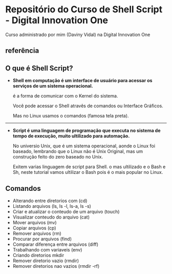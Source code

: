 # Repositório do Curso de Shell Script - Digital Innovation One 

Curso administrado por mim (Daviny Vidal) na Digital Innovation One

## referência



## O que é Shell Script?

 - **Shell em computação é um interface de usuário para acessar os serviços de um sistema operacional.**


    é a forma de comunicar com o Kernel do sistema.

    Você pode acessar o Shell atravês de comandos ou Interface Gráficos.

    Mas no Linux usamos o comandos (famosa tela preta).

---

 - **Script é uma linguagem de programação que executa no sistema de tempo de execução, muito ultilizado para automação.**


    No universio Unix, que é um sistema operacional, aonde o Linux foi baseado, lembrando que o Linux não é Unix Original, mas um construção feito do zero baseado no Unix.

    Exitem varias linguagem de script para Shell. o mas ultilizado e o Bash e Sh, neste tutorial vamos ultilizar o Bash pois é o mais popular no Linux.



## Comandos

- Alterando entre diretorios com (cd)
- Listando arquivos (ls, ls -l, ls-a, ls -s)
- Criar e atualizar o conteudo de um arquivo (touch)
- Visualizar conteudo do arquivo (cat)
- Mover arquivos  (mv)
- Copiar arquivos (cp)
- Remover arquivos (rm)
- Procurar por arquivos (find)
- Comparar diferença entre arquivos (diff)
- Trabalhando com variaveis (env)
- Criando diretorios mkdir
- Remover diretorio vazio (rmdir)
- Remover diretorios nao vazios (rmdir -rf)
